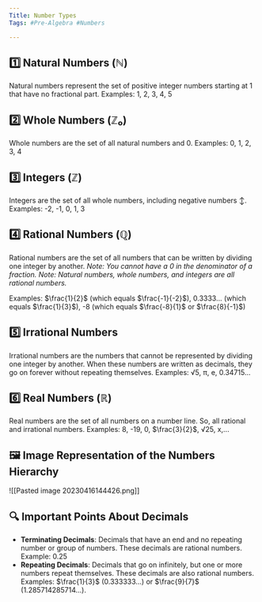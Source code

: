 ```yaml
--- 
Title: Number Types
Tags: #Pre-Algebra #Numbers

---
```


## 1️⃣ Natural Numbers (ℕ)

Natural numbers represent the set of positive integer numbers starting at 1 that have no fractional part. 
Examples: 1, 2, 3, 4, 5

## 2️⃣ Whole Numbers (ℤ₀)

Whole numbers are the set of all natural numbers and 0. 
Examples: 0, 1, 2, 3, 4

## 3️⃣ Integers (ℤ)

Integers are the set of all whole numbers, including negative numbers ↕️. Examples: -2, -1, 0, 1, 3

## 4️⃣ Rational Numbers (ℚ)

Rational numbers are the set of all numbers that can be written by dividing one integer by another. _Note: You cannot have a 0 in the denominator of a fraction. 
Note: Natural numbers, whole numbers, and integers are all rational numbers._

Examples: $\frac{1}{2}$ (which equals $\frac{-1}{-2}$), 0.3333... (which equals $\frac{1}{3}$), -8 (which equals $\frac{-8}{1}$ or $\frac{8}{-1}$)

## 5️⃣ Irrational Numbers

Irrational numbers are the numbers that cannot be represented by dividing one integer by another. When these numbers are written as decimals, they go on forever without repeating themselves. 
Examples: √5, π, e, 0.34715...

## 6️⃣ Real Numbers (ℝ)

Real numbers are the set of all numbers on a number line. So, all rational and irrational numbers. 
Examples: 8, -19, 0, $\frac{3}{2}$, √25, x,...

## 🖼️ Image Representation of the Numbers Hierarchy

![[Pasted image 20230416144426.png]]

## 🔍 Important Points About Decimals

-   **Terminating Decimals**: Decimals that have an end and no repeating number or group of numbers. These decimals are rational numbers. 
Example: 0.25
-   **Repeating Decimals**: Decimals that go on infinitely, but one or more numbers repeat themselves. These decimals are also rational numbers. 
Examples: $\frac{1}{3}$ (0.333333...) or $\frac{9}{7}$ (1.285714285714...).
